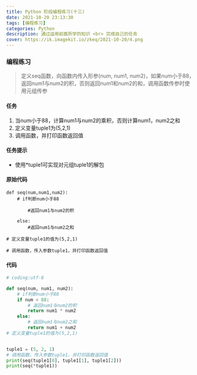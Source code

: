```yaml
---
title: Python 阶段编程练习(十三)
date: 2021-10-20 23:13:30
tags: [编程练习]
categories: Python
description: 通过运用前面所学的知识 <br> 完成自己的任务
cover: https://ik.imagekit.io/zkeq/2021-10-20/4.png
---
```


### 编程练习

> 定义seq函数，向函数内传入形参(num, num1, num2)，如果num小于88，返回num1与num2的积，否则返回num1和num2的和，调用函数传参时使用元组传参

#### 任务

1. 当num小于88，计算num1与num2的乘积，否则计算num1，num2之和
2. 定义变量tuple1为(5,2,1)
3. 调用函数，并打印函数返回值

#### 任务提示

- 使用*tuple1可实现对元组tuple1的解包

#### 原始代码

```
def seq(num,num1,num2):
	# if判断num小于88
	
		#返回num1与num2的积
		
	else:
		#返回num1与num2之和
		
# 定义变量tuple1的值为(5,2,1)

# 调用函数，传入参数tuple1，并打印函数返回值
```

#### 代码

```python
# coding:utf-8

def seq(num, num1, num2):
    # if判断num小于88
    if num < 88:
        # 返回num1与num2的积
        return num1 * num2
    else:
        # 返回num1与num2之和
        return num1 + num2
# 定义变量tuple1的值为(5,2,1)


tuple1 = (5, 2, 1)
# 调用函数，传入参数tuple1，并打印函数返回值
print(seq(tuple1[0], tuple1[1], tuple1[2]))
print(seq(*tuple1))

```
